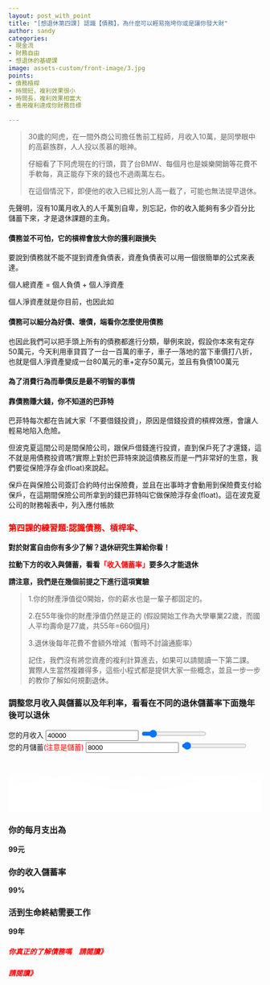 ```yaml
---
layout: post_with_point
title: "[想退休第四課] 認識【債務】，為什麼可以輕易拖垮你或是讓你發大財"
author: sandy
categories:
- 現金流
- 財務自由
- 想退休的基礎課
image: assets-custom/front-image/3.jpg
points:
- 債務槓桿
- 時間短，複利效果很小
- 時間長，複利效果相當大
- 善用複利達成你財務目標

---
```

> 30歲的阿虎，在一間外商公司擔任售前工程師，月收入10萬，是同學眼中的高薪族群，人人投以羨慕的眼神。
>
> 仔細看了下阿虎現在的行頭，買了台BMW、每個月也是娛樂開銷等花費不手軟每，真正能存下來的錢也不過兩萬左右。
>
> 在這個情況下，即便他的收入已經比別人高一截了，可能也無法提早退休。

先聲明，沒有10萬月收入的人千萬別自卑，別忘記，你的收入能夠有多少百分比儲蓄下來，才是退休課題的主角。

#### 債務並不可怕，它的槓桿會放大你的獲利跟損失

要說到債務就不能不提到資產負債表，資產負債表可以用一個很簡單的公式來表達。

個人總資產 = 個人負債 + 個人淨資產

個人淨資產就是你目前，也因此如

#### 債務可以細分為好債、壞債，端看你怎麼使用債務

也因此我們可以把手頭上所有的債務都進行分類，舉例來說，假設你本來有定存50萬元，今天利用車貸買了一台一百萬的車子，車子一落地的當下車價打八折，也就是個人淨資產變成一台80萬元的車+定存50萬元，並且有負債100萬元

#### 為了消費行為而舉債反是最不明智的事情

#### 靠債務賺大錢，你不知道的巴菲特

巴菲特每次都在告誡大家「不要借錢投資」，原因是借錢投資的槓桿效應，會讓人輕易地陷入危險。

但波克夏這間公司是間保險公司，跟保戶借錢進行投資，直到保戶死了才還錢，這不就是用債務投資嗎?實際上對於巴菲特來說這債務反而是一門非常好的生意，我們要從保險浮存金(float)來說起。

保戶在與保險公司簽訂合約時付出保險費，並且在出事時才會動用到保險費支付給保戶，在這期間保險公司所拿到的錢巴菲特叫它做保險浮存金(float)。這在波克夏公司的財務報表中，列入應付帳款

### <font color="red">第四課的練習題:認識債務、槓桿率、</font>

**對於財富自由你有多少了解？退休研究生算給你看！**

**拉動下方的收入與儲蓄，看看<font color="red">「收入儲蓄率」</font>要多久才能退休**

**請注意，我們是在幾個前提之下進行這項實驗**

> 1.你的財產淨值從0開始，你的薪水也是一輩子都固定的。
>
> 2\.在55年後你的財產淨值仍然是正的 (假設開始工作為大學畢業22歲，而國人平均壽命是77歲，共55年=660個月)
>
> 3\.退休後每年花費不會額外增減（暫時不討論通膨率）
>
> 記住，我們沒有將您資產的複利計算進去，如果可以請閱讀一下第二課。
> 實際人生當然複雜得多，這些小程式都是提供大家一些概念，並且一步一步的教你了解如何規劃退休。

<div class="card g-brd-teal rounded-0 mt-2">
<h3 class="card-header h5 text-white g-bg-teal g-brd-transparent rounded-0"> 調整您月收入與儲蓄以及年利率，看看在不同的退休儲蓄率下面幾年後可以退休 </h3>
<div class="row card-block">
<div class="col-sm-4">
<div class="form-group"> <label for="myinput">您的月收入</label> <input type="text" id="income" class="form-control currency" value="40000" min="0" max="300000" oninput="income_slider.value=income.value"> <input type="range" id="income_slider" class="form-control-range" value="40000" min="0" max="300000" oninput="income.value=income_slider.value"> <small></small> </div>
</div>
<div class="col-sm-4">
<div class="form-group"> <label for="myinput">您的月儲蓄<font color="red">(注意是儲蓄)</font></label> <input type="text" id="saving" class="form-control currency" value="8000" min="100" max="300000" oninput="saving_slider.value=saving.value"> <input type="range" id="saving_slider" class="form-control-range" value="8000" min="100" max="300000" oninput="saving.value=saving_slider.value"> <small></small> </div>
</div>
<!--div class="col-sm-4">
<div class="form-group"> <label for="myinput">年利率(%)</label> <input type="text" id="apy" class="form-control percent" value="8" min="0" max="100" oninput="apy_slider.value=apy.value"> <input type="range" id="apy_slider" class="form-control-range" value="8" min="0" max="100" oninput="apy.value=apy_slider.value"> <small></small> </div>
</div-->
</div>
<div class="row card-block">
<div class="col-md-8" id="chartHere"> <canvas id="myChart"></canvas> </div>
<div class="col-md-4">
<!-- Article -->
<div class="u-shadow-v21 u-shadow-v21--hover g-bg-white text-center g-overflow-hidden g-rounded-4 g-pos-rel g-z-index-2 g-cursor-pointer g-transition-0_3">
<div class="g-bg-primary g-pos-rel g-px-20 g-py-70"> <svg class="g-pos-abs g-bottom-0 g-left-0 g-right-0" version="1.1" preserveAspectRatio="none" xmlns="http://www.w3.org/2000/svg" xmlns:xlink="http://www.w3.org/1999/xlink" width="100%" height="70px" viewBox="0 0 300 70">
<path d="M30.913,43.944c0,0,42.911-34.464,87.51-14.191c77.31,35.14,113.304-1.952,146.638-4.729 c48.654-4.056,69.94,16.218,69.94,16.218v54.396H30.913V43.944z" opacity="0.6" fill="#ffffff"></path>
<path d="M-35.667,44.628c0,0,42.91-34.463,87.51-14.191c77.31,35.141,113.304-1.952,146.639-4.729 c48.653-4.055,69.939,16.218,69.939,16.218v54.396H-35.667V44.628z" opacity="0.6" fill="#ffffff"></path>
<path d="M43.415,98.342c0,0,48.283-68.927,109.133-68.927c65.886,0,97.983,67.914,97.983,67.914v3.716 H42.401L43.415,98.342z" opacity="0.7" fill="#ffffff"></path>
<path d="M-34.667,62.998c0,0,56-45.667,120.316-27.839C167.484,57.842,197,41.332,232.286,30.428 c53.07-16.399,104.047,36.903,104.047,36.903l1.333,36.667l-372-2.954L-34.667,62.998z" fill="#ffffff"></path>
</svg>
<h3 class="h6 text-uppercase g-color-white-opacity-0_8 g-letter-spacing-3 g-mb-20">你的每月支出為</h3>
<strong class="d-block g-color-white g-font-size-30 g-line-height-0_7 g-mb-20">
<span id="expense">99</span><span class="g-font-size-default">元</span>
</strong>
<h3 class="h6 text-uppercase g-color-white-opacity-0_8 g-letter-spacing-3 g-mb-20">你的收入儲蓄率</h3>
<strong class="d-block g-color-white g-font-size-50 g-line-height-0_7 g-mb-20">
<span id="saving_rate">99</span><span class="g-font-size-default">%</span>
</strong>
<h3 class="h6 text-uppercase g-color-white-opacity-0_8 g-letter-spacing-3 g-mb-20">活到生命終結需要工作</h3> <strong class="d-block g-color-white g-font-size-50 g-line-height-0_7 g-mb-20"> <span id="work_year_block"><span id="work_years">99</span><span class="g-font-size-default">年</span></span></strong>
</div>
</div> <!-- End Article -->
</div>
</div>
</div>

##### <font color="red">你真正的了解債務嗎　請閱讀》</font>

##### <font color="red">請閱讀》</font>

<script type="text/javascript">
$(document).ready(function() {

    $('[data-toggle="tooltip"]').tooltip();
    Calculate();
    
    $(".form-control-range").change(function() {
        Calculate();
    });
    $('.form-control').bind("change", function() {
        Calculate();
    });
    
    $('.currency').mask("#,##0", { reverse: true });
    $('.percent').mask("#,##0%", { reverse: true });

});

function Calculate() {

    var income = accounting.unformat($("#income").val());
    $("#saving").prop("max", income);
    $("#saving_slider").prop("max", income);
    var saving = accounting.unformat($("#saving").val());
    var expense = accounting.unformat($("#income").val()) - accounting.unformat($("#saving").val());
    $("#expense").text(accounting.formatMoney(expense, "$", 0));
    var saving_rate = (saving / income) * 100;
    $("#saving_rate").text(saving_rate.toFixed(1));
    total_year = 55; //60年x12個月 = 720個月

//    var apy = 1+(accounting.unformat($("#apy").val())/100);

    var retire_expense = expense * total_year * 12;
    var total_saving = 0;
    
    var labels_years = [];
    labels_years.length = 0;
    
    var result = [];
    result.length = 0;
    var retire_at_age = 99;
    
    for (i = 1; i <= total_year; i++) {
        labels_years.push((i+22)+" ");

//        total_saving = total_saving*apy;
total_saving += (saving * 12);
retire_expense -= (expense * 12);
if (total_saving >= retire_expense) {
result.push(retire_expense);
if ((i + 22) < retire_at_age)
retire_at_age = (i);
} else {
result.push(total_saving);
}
}

    var summary = 0;
    
    $("#work_years").html(retire_at_age);
    
    $("#chartHere").html('<canvas id="myChart"></canvas>');
    
    var ctx = document.getElementById('myChart').getContext('2d');
    
    window.myChart = new Chart(ctx, {
        type: 'bar',
        data: {
            labels: labels_years,
            datasets: [{
                label: "總財產",
                backgroundColor: "#f6a41c",
                data: result
            }]
        },
        options: {
            legend: { display: false },
            title: {
                display: true,
                text: '您的每年財產總額'
            },
            scales: {
                yAxes: [{
                    ticks: {
                        beginAtZero: true
                    }
                }]
            },
            annotation: {
                annotations: [{
                    type: 'line',
                    mode: 'vertical',
                    scaleID: 'x-axis-0',
                    value: '65 ',
                    borderColor: 'tomato',
                    borderWidth: 3,
                    label: {
                        content: "法定退休年齡",
                        enabled: true,
                        position: "top"
                    }
                }],
                drawTime: "afterDraw" // (default)
            },
            tooltips: {
                mode: 'index',
                intersect: true,
                callbacks: {
                    title: function (tooltipItem, data) {
                      return tooltipItem[0].label+"歲";
                    }
                }
            }    
        }
    });
    
    /*
    window.myChart.data.label = labels_months;
    window.myChart.data.datasets.data = result_with_apy;
    window.myChart.update();*/

}
</script>